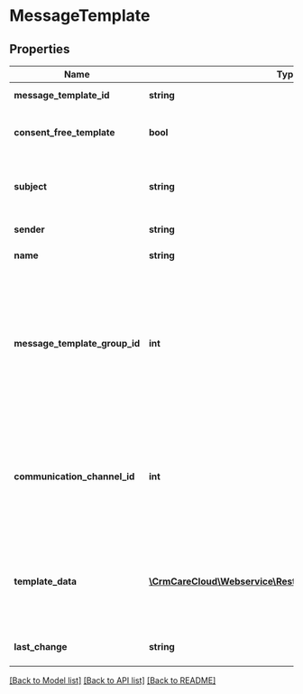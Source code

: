 # MessageTemplate

## Properties
Name | Type | Description | Notes
------------ | ------------- | ------------- | -------------
**message_template_id** | **string** | The unique id of the message_template | [optional] 
**consent_free_template** | **bool** | If true, customer can recieve message without any consent(GDPR, etc.) | [optional] 
**subject** | **string** | Subject of the message template. Mandatory only in case of email template | 
**sender** | **string** | Sender of the message template | 
**name** | **string** | Name of the message template | 
**message_template_group_id** | **int** | The unique id of the message template group. *Possible values are: 1 - newsletter template / 2- system template(registration message, order summary message, etc.) / 3 - transactional communication(for hotel, traveling,...)* | 
**communication_channel_id** | **int** | The unique id of the communication channel. *Possible values are: 1 - email / 2- SMS / 4 - PUSH notification (Apple or Google)/ 5 - internal system notification / 9 - Viber messages* | 
**template_data** | [**\CrmCareCloud\Webservice\RestApi\Client\Model\Parameter[]**](Parameter.md) | Template data could contains array of customized paramteres. They may have influence on template display or add values to template | [optional] 
**last_change** | **string** | Date and time of the last change *(YYYY-MM-DD HH:MM:SS)* | [optional] 

[[Back to Model list]](../../README.md#documentation-for-models) [[Back to API list]](../../README.md#documentation-for-api-endpoints) [[Back to README]](../../README.md)

